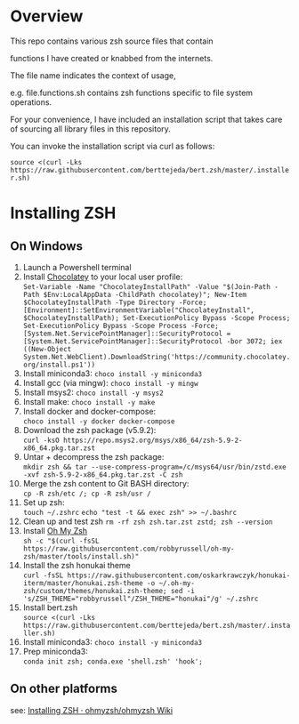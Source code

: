 # Overview

This repo contains various zsh source files that contain

functions I have created or knabbed from the internets.

The file name indicates the context of usage, 

e.g. file.functions.sh contains zsh functions specific to file system operations. 

For your convenience, I have included an installation script that takes care of sourcing all library files in this repository.

You can invoke the installation script via curl as follows:

`source <(curl -Lks https://raw.githubusercontent.com/berttejeda/bert.zsh/master/.installer.sh)`

# Installing ZSH

## On Windows

1. Launch a Powershell terminal
1. Install [Chocolatey](https://chocolatey.org/) to your local user profile:<br />
`
Set-Variable -Name "ChocolateyInstallPath" -Value "$(Join-Path -Path $Env:LocalAppData -ChildPath chocolatey)";
New-Item $ChocolateyInstallPath -Type Directory -Force;
[Environment]::SetEnvironmentVariable("ChocolateyInstall", $ChocolateyInstallPath);
Set-ExecutionPolicy Bypass -Scope Process;
Set-ExecutionPolicy Bypass -Scope Process -Force; [System.Net.ServicePointManager]::SecurityProtocol = [System.Net.ServicePointManager]::SecurityProtocol -bor 3072; iex ((New-Object System.Net.WebClient).DownloadString('https://community.chocolatey.org/install.ps1'))
`
1. Install miniconda3: `choco install -y miniconda3`
1. Install gcc (via mingw): `choco install -y mingw`
1. Install msys2: `choco install -y msys2`
1. Install make:  `choco install -y make`
1. Install docker and docker-compose:<br />
  `choco install -y docker docker-compose`
1. Download the zsh package (v5.9.2):<br />
  `curl -ksO https://repo.msys2.org/msys/x86_64/zsh-5.9-2-x86_64.pkg.tar.zst`
1. Untar + decompress the zsh package:<br /> 
  `mkdir zsh && tar --use-compress-program=/c/msys64/usr/bin/zstd.exe -xvf zsh-5.9-2-x86_64.pkg.tar.zst -C zsh`
1. Merge the zsh content to Git BASH directory:<br />
  `cp -R zsh/etc /;
  cp -R zsh/usr /`
1. Set up zsh:<br />
  `touch ~/.zshrc`
  `echo "test -t && exec zsh" >> ~/.bashrc`
1. Clean up and test zsh
  `rm -rf zsh zsh.tar.zst zstd;
  zsh --version`
1. Install [Oh My Zsh](https://ohmyz.sh/)<br />
  `sh -c "$(curl -fsSL https://raw.githubusercontent.com/robbyrussell/oh-my-zsh/master/tools/install.sh)"`
  1. Install the zsh honukai theme<br />
  `
  curl -fsSL https://raw.githubusercontent.com/oskarkrawczyk/honukai-iterm/master/honukai.zsh-theme -o ~/.oh-my-zsh/custom/themes/honukai.zsh-theme;
  sed -i 's/ZSH_THEME="robbyrussell"/ZSH_THEME="honukai"/g' ~/.zshrc
  `
1. Install bert.zsh<br />
  `source <(curl -Lks https://raw.githubusercontent.com/berttejeda/bert.zsh/master/.installer.sh)`
1. Install miniconda3: `choco install -y miniconda3`
1. Prep miniconda3:<br />
  `
  conda init zsh;
  conda.exe 'shell.zsh' 'hook';
  `

## On other platforms

see: [Installing ZSH · ohmyzsh/ohmyzsh Wiki](https://github.com/ohmyzsh/ohmyzsh/wiki/Installing-ZSH)